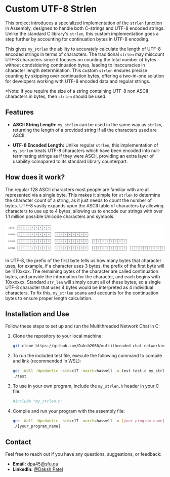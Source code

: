 # Custom UTF-8 Strlen 

This project introduces a specialized implementation of the `strlen` function in Assembly, designed to handle both C-strings and UTF-8 encoded strings. Unlike the standard C library's `strlen`, this custom implementation goes a step further by accounting for continuation bytes in UTF-8 encoding.

This gives `my_strlen` the ability to accurately calculate the length of UTF-8 encoded strings in terms of characters. The traditional `strlen` may miscount UTF-8 characters since it focuses on counting the total number of bytes without condsidering continuation bytes, leading to inaccuracies in character length determination. This custom `strlen` ensures precise counting by skipping over continuation bytes, offering a two-in-one solution for developers working with UTF-8 encoded data and regular strings. 

*Note: If you require the size of a string containing UTF-8 non ASCII characters in bytes, then `strlen` should be used.

## Features

- **ASCII String Length:** `my_strlen` can be used in the same way as `strlen`, returning the length of a provided string if all the characters used are ASCII. 

- **UTF-8 Encoded Length:** Unlike regular `strlen`, this implementation of `my_strlen` treats UTF-8 characters which have been encoded into null-terminating strings as if they were ASCII, providing an extra layer of usability comapared to its standard library counterpart.

## How does it work?

The regular 128 ASCII characters most people are familiar with are all represented via a single byte. This makes it simple for `strlen` to determine the character count of a string, as it just needs to count the number of bytes. UTF-8 vastly expands upon the ASCII table of characters by allowing characters to use up to 4 bytes, allowing us to encode our strings with over 1.1 million possible Unicode characters and symbols. 

![UTF-8 Encoding](images/utf8.png)

In UTF-8, the prefix of the first byte tells us how many bytes that character uses, for example, if a character uses 3 bytes, the prefix of the first byte will be 1110xxxx. The remaining bytes of the character are called continuation bytes, and provide the information for the character, and each begins with 10xxxxxx. Standard `str_len` will simply count all of these bytes, so a single UTF-8 character that uses 4 bytes would be interpreted as 4 individual characters. To fix this, `my_strlen` scans and accounts for the continuation bytes to ensure proper length calculation.

## Installation and Use

Follow these steps to set up and run the Multithreaded Network Chat in C:

1. Clone the repository to your local machine:

   ```bash
   git clone https://github.com/Daksh2060/multithreaded-chat-networking-c.git
   ```

2. To run the included test file, execute the following command to compile and link (recommended in WSL):

   ```bash
   gcc -Wall -Wpedantic -std=c17 -march=haswell -o test test.c my_strlen.S
   ./test
   ```

3. To use in your own program, include the `my_strlen.h` header in your C file:

   ```bash
   #include "my_strlen.h"
   ```

4. Compile and run your program with the assembly file:

   ```bash
   gcc -Wall -Wpedantic -std=c17 -march=haswell -o [your_program_name] [your_c_file] my_strlen.S
   ./[your_program_name]
   ```

## Contact

Feel free to reach out if you have any questions, suggestions, or feedback:

- **Email:** dpa45@sfu.ca
- **LinkedIn:** [@Daksh Patel](https://www.linkedin.com/in/daksh-patel-956622290/)